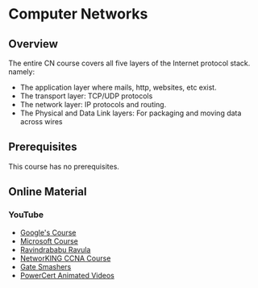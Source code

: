 # Computer Networks

## Overview

The entire CN course covers all five layers of the Internet protocol stack. namely: 
* The application layer where mails, http, websites, etc exist. 
* The transport layer: TCP/UDP protocols
* The network layer: IP protocols and routing. 
* The Physical and Data Link layers: For packaging and moving data across wires

## Prerequisites

This course has no prerequisites.

## Online Material

### YouTube

* [Google's Course](https://www.coursera.org/learn/computer-networking?specialization=google-it-support)
* [Microsoft Course](https://www.youtube.com/watch?v=svkGASq8mNM&t=9772s)
* [Ravindrababu Ravula](https://www.youtube.com/watch?v=UXMIxCYZu8o&list=PLEbnTDJUr_IegfoqO4iPnPYQui46QqT0j)
* [NetworKING CCNA Course](https://www.youtube.com/watch?v=n2D1o-aM-2s&list=PLh94XVT4dq02frQRRZBHzvj2hwuhzSByN)
* [Gate Smashers](https://www.youtube.com/playlist?list=PLxCzCOWd7aiGFBD2-2joCpWOLUrDLvVV_)
* [PowerCert Animated Videos](https://www.youtube.com/playlist?list=PL7zRJGi6nMRzHkyXpGZJg3KfRSCrF15Jg)